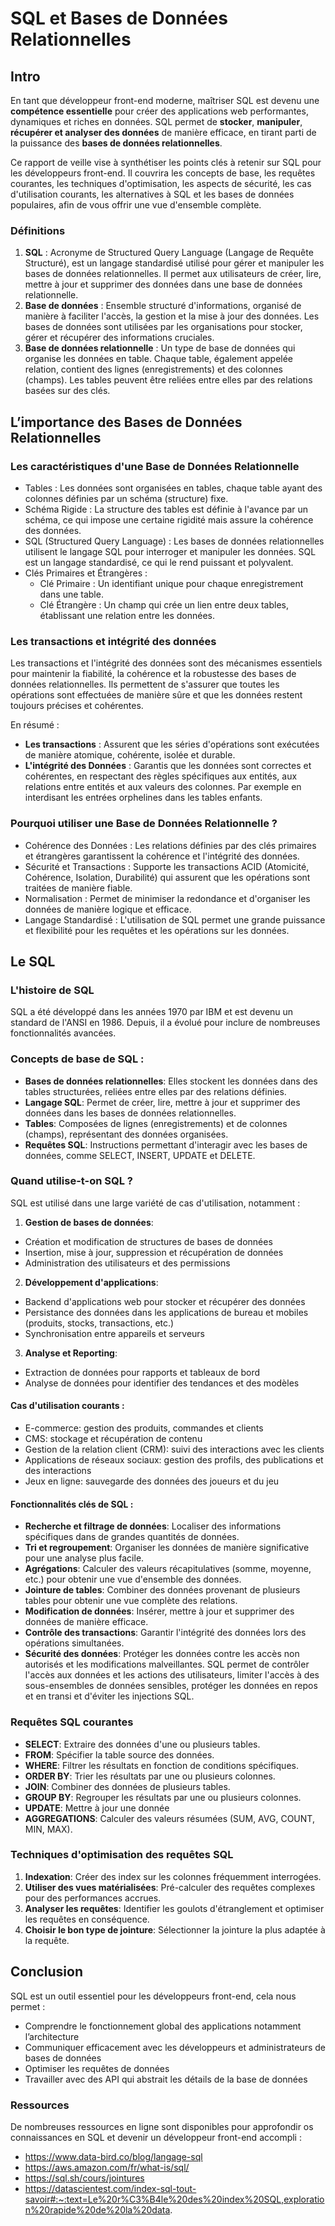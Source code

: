 # SQL et Bases de Données Relationnelles

## Intro
En tant que développeur front-end moderne, maîtriser SQL est devenu une **compétence essentielle** pour créer des applications web performantes, dynamiques et riches en données. SQL permet de **stocker**, **manipuler**, **récupérer et analyser des données** de manière efficace, en tirant parti de la puissance des **bases de données relationnelles**.

Ce rapport de veille vise à synthétiser les points clés à retenir sur SQL pour les développeurs front-end.  Il couvrira les concepts de base, les requêtes courantes, les techniques d'optimisation, les aspects de sécurité, les cas d'utilisation courants, les alternatives à SQL et les bases de données populaires, afin de vous offrir une vue d'ensemble complète.

### Définitions
1. **SQL** : Acronyme de Structured Query Language (Langage de Requête Structuré), est un langage standardisé utilisé pour gérer et manipuler les bases de données relationnelles. Il permet aux utilisateurs de créer, lire, mettre à jour et supprimer des données dans une base de données relationnelle.
2. **Base de données** : Ensemble structuré d'informations, organisé de manière à faciliter l'accès, la gestion et la mise à jour des données. Les bases de données sont utilisées par les organisations pour stocker, gérer et récupérer des informations cruciales.
3. **Base de données relationnelle** : Un type de base de données qui organise les données en table. Chaque table, également appelée relation, contient des lignes (enregistrements) et des colonnes (champs). Les tables peuvent être reliées entre elles par des relations basées sur des clés.

## L’importance des Bases de Données Relationnelles

### Les caractéristiques d'une Base de Données Relationnelle
- Tables : Les données sont organisées en tables, chaque table ayant des colonnes définies par un schéma (structure) fixe.
- Schéma Rigide : La structure des tables est définie à l'avance par un schéma, ce qui impose une certaine rigidité mais assure la cohérence des données.
- SQL (Structured Query Language) : Les bases de données relationnelles utilisent le langage SQL pour interroger et manipuler les données. SQL est un langage standardisé, ce qui le rend puissant et polyvalent.
- Clés Primaires et Étrangères :
  - Clé Primaire : Un identifiant unique pour chaque enregistrement dans une table.
  - Clé Étrangère : Un champ qui crée un lien entre deux tables, établissant une relation entre les données.

### Les transactions et intégrité des données
Les transactions et l'intégrité des données sont des mécanismes essentiels pour maintenir la fiabilité, la cohérence et la robustesse des bases de données relationnelles. Ils permettent de s'assurer que toutes les opérations sont effectuées de manière sûre et que les données restent toujours précises et cohérentes.

En résumé : 
- **Les transactions** : Assurent que les séries d'opérations sont exécutées de manière atomique, cohérente, isolée et durable.
- **L'intégrité des Données** : Garantis que les données sont correctes et cohérentes, en respectant des règles spécifiques aux entités, aux relations entre entités et aux valeurs des colonnes. Par exemple en interdisant les entrées orphelines dans les tables enfants.

### Pourquoi utiliser une Base de Données Relationnelle ?
- Cohérence des Données : Les relations définies par des clés primaires et étrangères garantissent la cohérence et l'intégrité des données.
- Sécurité et Transactions : Supporte les transactions ACID (Atomicité, Cohérence, Isolation, Durabilité) qui assurent que les opérations sont traitées de manière fiable.
- Normalisation : Permet de minimiser la redondance et d'organiser les données de manière logique et efficace.
- Langage Standardisé : L'utilisation de SQL permet une grande puissance et flexibilité pour les requêtes et les opérations sur les données.

## Le SQL

### L'histoire de SQL
SQL a été développé dans les années 1970 par IBM et est devenu un standard de l'ANSI en 1986. Depuis, il a évolué pour inclure de nombreuses fonctionnalités avancées.

### Concepts de base de SQL :
- **Bases de données relationnelles**: Elles stockent les données dans des tables structurées, reliées entre elles par des relations définies.
- **Langage SQL**: Permet de créer, lire, mettre à jour et supprimer des données dans les bases de données relationnelles.
- **Tables**: Composées de lignes (enregistrements) et de colonnes (champs), représentant des données organisées.
- **Requêtes SQL**: Instructions permettant d'interagir avec les bases de données, comme SELECT, INSERT, UPDATE et DELETE.

### Quand utilise-t-on SQL ?
SQL est utilisé dans une large variété de cas d'utilisation, notamment :

1. **Gestion de bases de données**:
- Création et modification de structures de bases de données
- Insertion, mise à jour, suppression et récupération de données
- Administration des utilisateurs et des permissions

2. **Développement d'applications**:
- Backend d'applications web pour stocker et récupérer des données
- Persistance des données dans les applications de bureau et mobiles (produits, stocks, transactions, etc.)
- Synchronisation entre appareils et serveurs

3. **Analyse et Reporting**:
- Extraction de données pour rapports et tableaux de bord
- Analyse de données pour identifier des tendances et des modèles

#### Cas d'utilisation courants :
- E-commerce: gestion des produits, commandes et clients
- CMS: stockage et récupération de contenu
- Gestion de la relation client (CRM): suivi des interactions avec les clients
- Applications de réseaux sociaux: gestion des profils, des publications et des interactions
- Jeux en ligne: sauvegarde des données des joueurs et du jeu

#### Fonctionnalités clés de SQL :
- **Recherche et filtrage de données**: Localiser des informations spécifiques dans de grandes quantités de données.
- **Tri et regroupement**: Organiser les données de manière significative pour une analyse plus facile.
- **Agrégations**: Calculer des valeurs récapitulatives (somme, moyenne, etc.) pour obtenir une vue d'ensemble des données.
- **Jointure de tables**: Combiner des données provenant de plusieurs tables pour obtenir une vue complète des relations.
- **Modification de données**: Insérer, mettre à jour et supprimer des données de manière efficace.
- **Contrôle des transactions**: Garantir l'intégrité des données lors des opérations simultanées.
- **Sécurité des données**: Protéger les données contre les accès non autorisés et les modifications malveillantes. SQL permet de contrôler l'accès aux données et les actions des utilisateurs, limiter l'accès à des sous-ensembles de données sensibles, protéger les données en repos et en transi et d'éviter les injections SQL.

### Requêtes SQL courantes
- **SELECT**: Extraire des données d'une ou plusieurs tables.
- **FROM**: Spécifier la table source des données.
- **WHERE**: Filtrer les résultats en fonction de conditions spécifiques.
- **ORDER BY**: Trier les résultats par une ou plusieurs colonnes.
- **JOIN**: Combiner des données de plusieurs tables.
- **GROUP BY**: Regrouper les résultats par une ou plusieurs colonnes.
- **UPDATE**: Mettre à jour une donnée
- **AGGREGATIONS**: Calculer des valeurs résumées (SUM, AVG, COUNT, MIN, MAX).

### Techniques d'optimisation des requêtes SQL
1. **Indexation**: Créer des index sur les colonnes fréquemment interrogées.
2. **Utiliser des vues matérialisées**: Pré-calculer des requêtes complexes pour des performances accrues.
3. **Analyser les requêtes**: Identifier les goulots d'étranglement et optimiser les requêtes en conséquence.
4. **Choisir le bon type de jointure**: Sélectionner la jointure la plus adaptée à la requête.


## Conclusion
SQL est un outil essentiel pour les développeurs front-end, cela nous permet : 
- Comprendre le fonctionnement global des applications notamment l’architecture
- Communiquer efficacement avec les développeurs et administrateurs de bases de données
- Optimiser les requêtes de données
- Travailler avec des API qui abstrait les détails de la base de données


### Ressources
De nombreuses ressources en ligne sont disponibles pour approfondir os connaissances en SQL et devenir un développeur front-end accompli : 
- https://www.data-bird.co/blog/langage-sql
- https://aws.amazon.com/fr/what-is/sql/
- https://sql.sh/cours/jointures
- https://datascientest.com/index-sql-tout-savoir#:~:text=Le%20r%C3%B4le%20des%20index%20SQL,exploration%20rapide%20de%20la%20data.
